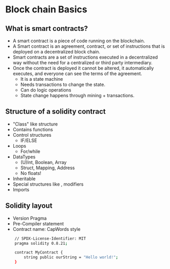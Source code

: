 # Block chain Basics

## What is smart contracts?
- A smart contract is a piece of code running on the blockchain.
- A Smart contract is an agreement, contract, or set of instructions that is deployed on a decentralized block chain.
- Smart contracts are a set of instructions executed in a decentralized way without the need for a centralized or third party intermediary.
- Once the contract is deployed it cannot be altered, it automatically executes, and everyone can see the terms of the agreement.
    - It is a state machine
    - Needs transactions to change the state.
    - Can do logic operations
    - State change happens through mining + transactions.

## Structure of a solidity contract
- "Class" like structure
- Contains functions
- Control structures
    - IF/ELSE
- Loops
    - For/while
- DataTypes
    - (U)Int, Boolean, Array
    - Struct, Mapping, Address
    - No floats!
- Inheritable
- Special structures like , modifiers
- Imports

## Solidity layout
- Version Pragma
- Pre-Compiler statement
- Contract name: CapWords style

```bash
    // SPDX-License-Identifier: MIT
    pragma solidity 0.8.21;

    contract MyContract {
        string public ourString = "Hello world!";
    }
```